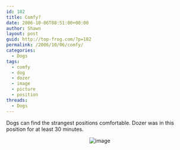 ```yaml
---
id: 182
title: Comfy?
date: 2006-10-06T08:51:00+00:00
author: Shawn
layout: post
guid: http://top-frog.com/?p=182
permalink: /2006/10/06/comfy/
categories:
  - Dogs
tags:
  - comfy
  - dog
  - dozer
  - image
  - picture
  - position
threads:
  - Dogs
---
```

Dogs can find the strangest positions comfortable. Dozer was in this position for at least 30 minutes.

<div class="frame" style="text-align: center">
  <img src="https://top-frog.com/images/articles/comfy.jpg" alt="image" />
</div>